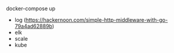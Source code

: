 docker-compose up

- log (https://hackernoon.com/simple-http-middleware-with-go-79a4ad62889b)
- elk
- scale
- kube